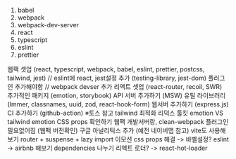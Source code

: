 1. babel 
2. webpack
3. webpack-dev-server
4. react
5. typescript 
6. eslint 
7. prettier 







웹팩 셋업 (react, typescript, webpack, babel, eslint, prettier, postcss, tailwind, jest)
// eslint에 react, jest설정 추가 (testing-library, jest-dom) 플러그인 추가해야함
// webpack devser 추가
리액트 셋업 (react-router, recoil, SWR)
추가적인 패키지 (emotion, storybook)
API 서버 추가하기 (MSW)
유틸 라이브러리 (Immer, classnames, uuid, zod, react-hook-form)
웹서버 추가하기 (express.js)
CI 추가하기 (github-action)
※토스 참고
tailwind 최적화
리덕스 툴킷
emotion VS tailwind
emotion CSS props 확인하기
웹팩 개발서버랑, clean-webpack 플러그인 필요없어짐 (웹팩 버전확인)
구글 아널리틱스 추가 (예전 네이버맵 참고)
vite도 사용해보기
router + suspense + lazy import
이모션 css props 해결 -> 바벨설정?
eslint -> airbnb 해보기
dependencies 나누기
리액트 로더? -> react-hot-loader
